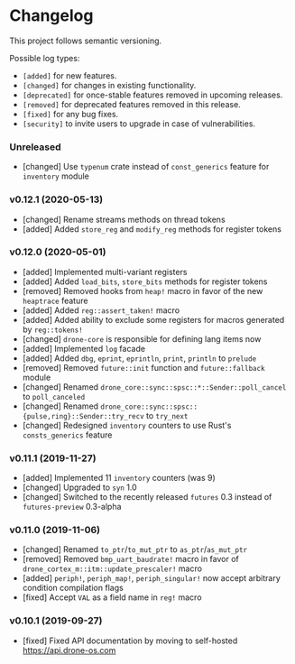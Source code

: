 # Changelog

This project follows semantic versioning.

Possible log types:

- `[added]` for new features.
- `[changed]` for changes in existing functionality.
- `[deprecated]` for once-stable features removed in upcoming releases.
- `[removed]` for deprecated features removed in this release.
- `[fixed]` for any bug fixes.
- `[security]` to invite users to upgrade in case of vulnerabilities.

### Unreleased

- [changed] Use `typenum` crate instead of `const_generics` feature for
  `inventory` module
### v0.12.1 (2020-05-13)

- [changed] Rename streams methods on thread tokens
- [added] Added `store_reg` and `modify_reg` methods for register tokens

### v0.12.0 (2020-05-01)

- [added] Implemented multi-variant registers
- [added] Added `load_bits`, `store_bits` methods for register tokens
- [removed] Removed hooks from `heap!` macro in favor of the new `heaptrace`
  feature
- [added] Added `reg::assert_taken!` macro
- [added] Added ability to exclude some registers for macros generated by
  `reg::tokens!`
- [changed] `drone-core` is responsible for defining lang items now
- [added] Implemented `log` facade
- [added] Added `dbg`, `eprint`, `eprintln`, `print`, `println` to `prelude`
- [removed] Removed `future::init` function and `future::fallback` module
- [changed] Renamed `drone_core::sync::spsc::*::Sender::poll_cancel` to
  `poll_canceled`
- [changed] Renamed `drone_core::sync::spsc::{pulse,ring}::Sender::try_recv` to
  `try_next`
- [changed] Redesigned `inventory` counters to use Rust's `consts_generics`
  feature

### v0.11.1 (2019-11-27)

- [added] Implemented 11 `inventory` counters (was 9)
- [changed] Upgraded to `syn` 1.0
- [changed] Switched to the recently released `futures` 0.3 instead of
  `futures-preview` 0.3-alpha

### v0.11.0 (2019-11-06)

- [changed] Renamed `to_ptr`/`to_mut_ptr` to `as_ptr`/`as_mut_ptr`
- [removed] Removed `bmp_uart_baudrate!` macro in favor of
  `drone_cortex_m::itm::update_prescaler!` macro
- [added] `periph!`, `periph_map!`, `periph_singular!` now accept arbitrary
  condition compilation flags
- [fixed] Accept `VAL` as a field name in `reg!` macro

### v0.10.1 (2019-09-27)

- [fixed] Fixed API documentation by moving to self-hosted
  https://api.drone-os.com
